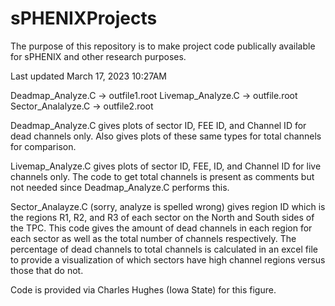 # sPHENIXProjects

The purpose of this repository is to make project code publically available for sPHENIX and other research purposes. 

Last updated March 17, 2023 10:27AM

Deadmap_Analyze.C -> outfile1.root
Livemap_Analyze.C -> outfile.root
Sector_Analalyze.C -> outfile2.root

Deadmap_Analyze.C gives plots of sector ID, FEE ID, and Channel ID for dead channels only. Also gives plots of these same types for total channels for comparison.

Livemap_Analyze.C gives plots of sector ID, FEE, ID, and Channel ID for live channels only. The code to get total channels is present as comments but not needed since Deadmap_Analyze.C performs this.

Sector_Analayze.C (sorry, analyze is spelled wrong) gives region ID which is the regions R1, R2, and R3 of each sector on the North and South sides of the TPC. This code gives the amount of dead channels in each region for each sector as well as the total number of channels respectively. The percentage of dead channels to total channels is calculated in an excel file to provide a visualization of which sectors have high channel regions versus those that do not.

Code is provided via Charles Hughes (Iowa State) for this figure.
